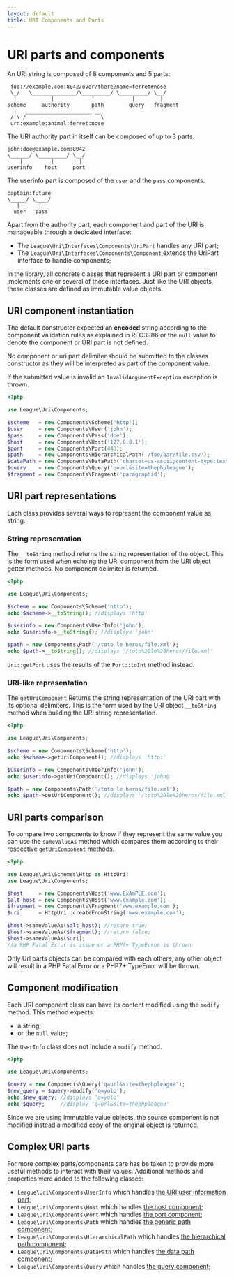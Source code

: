 ```yaml
---
layout: default
title: URI Components and Parts
---
```


# URI parts and components

An URI string is composed of 8 components and 5 parts:

~~~
 foo://example.com:8042/over/there?name=ferret#nose
 \_/   \______________/\_________/ \_________/ \__/
  |           |            |            |        |
scheme     authority       path        query   fragment
  |   _____________________|__
 / \ /                        \
 urn:example:animal:ferret:nose
~~~

The URI authority part in itself can be composed of up to 3 parts.

~~~
john:doe@example.com:8042
\______/ \_________/ \__/
    |         |        |
userinfo    host     port
~~~

The userinfo part is composed of the `user` and the `pass` components.

~~~
captain:future
\_____/ \____/
   |      |
  user   pass
~~~

Apart from the authority part, each component and part of the URI is manageable through a dedicated interface:

- The `League\Uri\Interfaces\Components\UriPart` handles any URI part;
- The `League\Uri\Interfaces\Components\Component` extends the UriPart interface to handle components;

In the library, all concrete classes that represent a URI part or component implements one or several of those interfaces. Just like the URI objects, these classes are defined as immutable value objects.

## URI component instantiation

The default constructor expected an **encoded** string according to the component validation rules as explained in RFC3986 or the `null` value to denote the component or URI part is not defined.

<p class="message-notice">No component or uri part delimiter should be submitted to the classes constructor as they will be interpreted as part of the component value.</p>

<p class="message-warning">If the submitted value is invalid an <code>InvalidArgumentException</code> exception is thrown.</p>

~~~php
<?php

use League\Uri\Components;

$scheme   = new Components\Scheme('http');
$user     = new Components\User('john');
$pass     = new Components\Pass('doe');
$host     = new Components\Host('127.0.0.1');
$port     = new Components\Port(443);
$path     = new Components\HierarchicalPath('/foo/bar/file.csv');
$dataPath = new Components\DataPath('charset=us-ascii;content-type:text/plain,Hello%20World!');
$query    = new Components\Query('q=url&site=thephpleague');
$fragment = new Components\Fragment('paragraphid');
~~~

## URI part representations

Each class provides several ways to represent the component value as string.

### String representation

The `__toString` method returns the string representation of the object. This is the form used when echoing the URI component from the URI object getter methods. No component delimiter is returned.

~~~php
<?php

use League\Uri\Components;

$scheme = new Components\Scheme('http');
echo $scheme->__toString(); //displays 'http'

$userinfo = new Components\UserInfo('john');
echo $userinfo->__toString(); //displays 'john'

$path = new Components\Path('/toto le heros/file.xml');
echo $path->__toString(); //displays '/toto%20le%20heros/file.xml'
~~~

<p class="message-notice"><code>Uri::getPort</code> uses the results of the <code>Port::toInt</code> method instead.</p>


### URI-like representation

The `getUriComponent` Returns the string representation of the URI part with its optional delimiters. This is the form used by the URI object `__toString` method when building the URI string representation.

~~~php
<?php

use League\Uri\Components;

$scheme = new Components\Scheme('http');
echo $scheme->getUriComponent(); //displays 'http:'

$userinfo = new Components\UserInfo('john');
echo $userinfo->getUriComponent(); //displays 'john@'

$path = new Components\Path('/toto le heros/file.xml');
echo $path->getUriComponent(); //displays '/toto%20le%20heros/file.xml'
~~~

## URI parts comparison

To compare two components to know if they represent the same value you can use the `sameValueAs` method which compares them according to their respective `getUriComponent` methods.

~~~php
<?php

use League\Uri\Schemes\Http as HttpUri;
use League\Uri\Components;

$host     = new Components\Host('www.ExAmPLE.com');
$alt_host = new Components\Host('www.example.com');
$fragment = new Components\Fragment('www.example.com');
$uri      = HttpUri::createFromString('www.example.com');

$host->sameValueAs($alt_host); //return true;
$host->sameValueAs($fragment); //return false;
$host->sameValueAs($uri);
//a PHP Fatal Error is issue or a PHP7+ TypeError is thrown
~~~

<p class="message-warning">Only Url parts objects can be compared with each others, any other object will result in a PHP Fatal Error or a PHP7+ TypeError will be thrown.</p>

## Component modification

Each URI component class can have its content modified using the `modify` method. This method expects:

- a string;
- or the `null` value;

<p class="message-warning">The <code>UserInfo</code> class does not include a <code>modify</code> method.</p>

~~~php
<?php

use League\Uri\Components;

$query = new Components\Query('q=url&site=thephpleague');
$new_query = $query->modify('q=yolo');
echo $new_query; //displays 'q=yolo'
echo $query;     //display 'q=url&site=thephpleague'
~~~

Since we are using immutable value objects, the source component is not modified instead a modified copy of the original object is returned.

## Complex URI parts

For more complex parts/components care has be taken to provide more useful methods to interact with their values. Additional methods and properties were added to the following classes:

* `League\Uri\Components\UserInfo` which handles [the URI user information part](/components/userinfo/);
* `League\Uri\Components\Host` which handles [the host component](/components/host/);
* `League\Uri\Components\Port` which handles [the port component](/components/port/);
* `League\Uri\Components\Path` which handles [the generic path component](/components/path/);
* `League\Uri\Components\HierarchicalPath` which handles [the hierarchical path component](/components/hierarchical-path/);
* `League\Uri\Components\DataPath` which handles [the data path component](/components/datauri-path/);
* `League\Uri\Components\Query` which handles [the query component](/components/query/);
